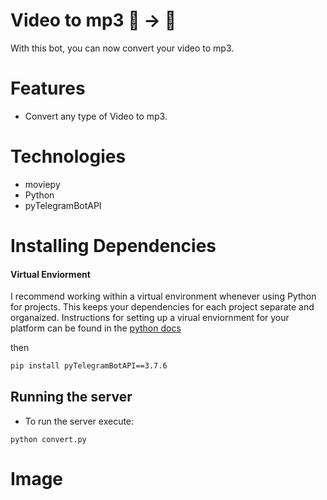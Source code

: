 # Video to mp3 📸 -> 🎤
With this bot, you can now convert your video to mp3.


# Features
- Convert any type of Video to mp3.

# Technologies
- moviepy
- Python 
- pyTelegramBotAPI

# Installing Dependencies

#### Virtual Enviorment 

I recommend working within a virtual environment whenever using Python for projects. This keeps your dependencies for each project separate and organaized. Instructions for setting up a virual enviornment for your platform can be found in the [python docs](https://packaging.python.org/guides/installing-using-pip-and-virtual-environments/)

then 

```bash
pip install pyTelegramBotAPI==3.7.6
```

## Running the server

- To run the server  execute:

```
python convert.py
```

# Image 

